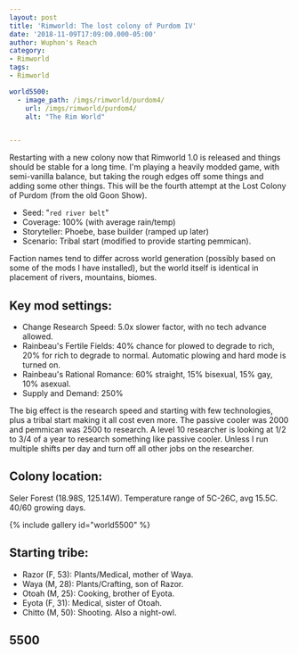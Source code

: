 ```yaml
---
layout: post
title: 'Rimworld: The lost colony of Purdom IV'
date: '2018-11-09T17:09:00.000-05:00'
author: Wuphon's Reach
category:
- Rimworld
tags:
- Rimworld

world5500:
  - image_path: /imgs/rimworld/purdom4/
    url: /imgs/rimworld/purdom4/
    alt: "The Rim World"


---
```


Restarting with a new colony now that Rimworld 1.0 is released and things should be stable for a long time.  I'm playing a heavily modded game, with semi-vanilla balance, but taking the rough edges off some things and adding some other things.  This will be the fourth attempt at the Lost Colony of Purdom (from the old Goon Show).

- Seed: "`red river belt`"
- Coverage: 100% (with average rain/temp)
- Storyteller: Phoebe, base builder (ramped up later)
- Scenario: Tribal start (modified to provide starting pemmican).

Faction names tend to differ across world generation (possibly based on some of the mods I have installed), but the world itself is identical in placement of rivers, mountains, biomes.  

## Key mod settings:

- Change Research Speed: 5.0x slower factor, with no tech advance allowed.
- Rainbeau's Fertile Fields: 40% chance for plowed to degrade to rich, 20% for rich to degrade to normal.  Automatic plowing and hard mode is turned on.
- Rainbeau's Rational Romance: 60% straight, 15% bisexual, 15% gay, 10% asexual.
- Supply and Demand: 250%

The big effect is the research speed and starting with few technologies, plus a tribal start making it all cost even more.  The passive cooler was 2000 and pemmican was 2500 to research.  A level 10 researcher is looking at 1/2 to 3/4 of a year to research something like passive cooler.  Unless I run multiple shifts per day and turn off all other jobs on the researcher.

## Colony location:

Seler Forest (18.98S, 125.14W). Temperature range of 5C-26C, avg 15.5C.  40/60 growing days.

{% include gallery id="world5500" %}

## Starting tribe:

- Razor (F, 53): Plants/Medical, mother of Waya.
- Waya (M, 28): Plants/Crafting, son of Razor.
- Otoah (M, 25): Cooking, brother of Eyota.
- Eyota (F, 31): Medical, sister of Otoah.
- Chitto (M, 50): Shooting.  Also a night-owl.

## 5500

